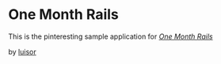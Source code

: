 # One Month Rails

This is the pinteresting sample application for
[*One Month Rails*](http://onemonthrails.com)

by [luisor](http://cosaseriamusic.com)